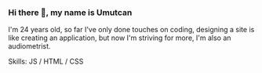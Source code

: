 ### Hi there 👋, my name is Umutcan
I'm 24 years old, so far I've only done touches on coding, designing a site is like creating an application, but now I'm striving for more, I'm also an audiometrist.


Skills:  JS / HTML / CSS





